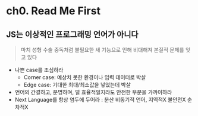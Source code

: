 # ch0. Read Me First

## JS는 이상적인 프로그래밍 언어가 아니다

> 마치 성형 수술 중독처럼 불필요한 새 기능으로 인해 비대해져 본질적 문제를 잊고 있다

- 나쁜 case를 조심하라
  -  Corner case: 예상치 못한 환경이나 입력 데이터로 박살
  -  Edge case: 기대한 최대/최소값을 넣었는데 박살
- 언어의 간결하고, 분명하며, 덜 효율적일지라도 안전한 부분을 가까이하라
- Next Language를 항상 염두에 두어라 : 분산 비동기적 언어, 지역적X 불안전X 순차적X